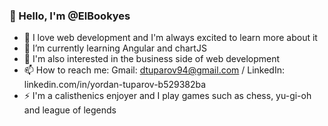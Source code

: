 ### 👋 Hello, I'm @ElBookyes
- 🔭 I love web development and I'm always excited to learn more about it
- 🌱 I’m currently learning Angular and chartJS
- 💬 I'm also interested in the business side of web development
- 📫 How to reach me: Gmail: dtuparov94@gmail.com / LinkedIn: linkedin.com/in/yordan-tuparov-b529382ba
- ⚡ I'm a calisthenics enjoyer and I play games such as chess, yu-gi-oh and league of legends

